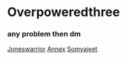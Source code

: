 # Overpoweredthree

### any problem then dm 

[Joneswarrior](telegram.me/Joneswarrior)
[Annex](telegram.me/annex_xd)
[Somyajeet](telegram.me/andyougone)
